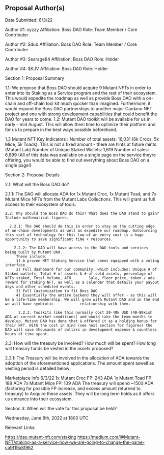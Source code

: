 ## Proposal Author(s)


Date Submitted: 6/3/22

Author #1: xyzzy
Affiliation: Boss DAO
Role: Team Member / Core Contributer

Author #2: Sdub
Affiliation: Boss DAO
Role: Team Member / Core Contributer

Author #3: Searage84
Affiliation: Boss DAO
Role: Holder

Author #4: $KJV
Affiliation: Boss DAO
Role: Holder

Section 1: Proposal Summary

1.1: We propose that Boss DAO should acquire 9 Mutant NFTs in order to enter into its Staking as a Service program and the rest of their ecosystem. This would expedite the roadmap as well as provide Boss DAO with a on-chain and off-chain tool kit much quicker than imagined. Furthermore, it would expand the Boss DAO partnerships to another major Cardano NFT project and one with strong development capabilities that could benefit the DAO for years to come.
1.2: Mutant DAO toolkit will be available for us in early - mid August. This will allow them time to optimize their platform and for us to prepare in the best ways possible beforehand.

1.3
Mutant NFT Key Indicators :
Number of  total assets: 16,031 (6k Crocs, 5k Mice, 5k Toads). This is not a fixed amount - there are hints at future mints. (Mutant Lab)
Number of Unique Staked Wallets: 1,619
Number of sales: 6,899
(All of this data was available on a single page on the service theyre offering, you would be able to find out everything about Boss DAO on a single page!)

Section 2: Proposal Details 

2.1: What will the Boss DAO do?

  2.1.1: The DAO will allocate ADA for 1x Mutant Croc, 1x Mutant Toad, and 7x Mutant Mice NFTs from the Mutant Labs Collections. This will grant us full access to their ecosystem of tools.

    2.2: Why should the Boss DAO do this? What does the DAO stand to gain? Include mathematical figures.

      2.2.1: The DAO should do this in order to stay on the cutting edge of on-chain developments as well as expedite our roadmap. Outsourcing this sort of technology for this low of an entry cost is a huge opportunity to save significant time + resources.

        2.2.2: The DAO will have access to the DAO tools and services being built by Mutant DAO. 
         These include: 
         1) A proven NFT Staking Service that comes equipped with a voting interface.  
         2) Full dashboard for our community, which includes: Unique # of Staked wallets, Total # of assets & # of sold assets, percentage of NFTs staked, Total Volume, ATH        Sale, floor price, token / ada reward for staking NFT, as well as a calender that details your payout days and other scheduled events.
         3) Full Customization to fit Boss DAO
         4) Essentially the entire backend they will offer - as this will be a life-time membership. We will grow with Mutant DAO and in the end we will have symbiotic            relationship with them.

          2.2.3: Toolkits like this normally cost 20-40k USD (40-80kish ADA at current market conditions) and would take the team months to develop. Mutant DAO has done that & offered it as a holding bonus for their NFT. With the cost in mind (see next section for figures) the DAO will save thousands of dollars in development expense & countless hours of time spent.

2.3: How will the treasury be involved? How much will be spent? How long will treasury funds be vested in the assets proposed?

2.3.1: The Treasury will be involved in the allocation of ADA towards the adoption of the aforementioned applications. The amount spent aswell as vesting period is detailed below;

Marketplace Info 6/3/22
1x Mutant Croc FP: 243 ADA
1x Mutant Toad FP: 188 ADA
7x Mutant Mice FP: 109 ADA
The treasury will spend ~1500 ADA (factoring for possible FP increase, and excess amount returned to treasury) to Acquire these assets. They will be long term holds as it offers us entrance into their ecosystem. 

Section 3: When will the vote for this proposal be held?

Wednesday, June 8th, 2022 at 1800 UTC

Relevant Links:

https://dao.mutant-nft.com/staking
https://medium.com/@Mutant-NFT/staking-as-a-service-how-we-are-going-to-change-the-game-ca9f19a8f962
